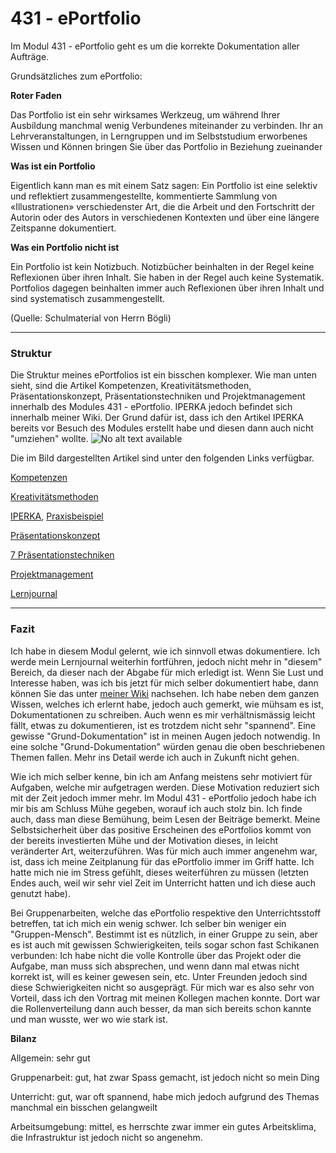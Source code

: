 # 431 - ePortfolio
Im Modul 431 - ePortfolio geht es um die korrekte Dokumentation aller Aufträge.


Grundsätzliches zum ePortfolio:





**Roter Faden**


Das Portfolio ist ein sehr wirksames Werkzeug, um während Ihrer Ausbildung manchmal wenig Verbundenes miteinander zu verbinden. Ihr an Lehrveranstaltungen, in Lerngruppen und im Selbststudium erworbenes Wissen und Können bringen Sie über das Portfolio in Beziehung zueinander


**Was ist ein Portfolio**


Eigentlich kann man es mit einem Satz sagen: Ein Portfolio ist eine selektiv und reflektiert zusammengestellte, kommentierte Sammlung von «Illustrationen» verschiedenster Art, die die Arbeit und den Fortschritt der Autorin oder des Autors in verschiedenen Kontexten und über eine längere Zeitspanne dokumentiert.


**Was ein Portfolio nicht ist**


Ein Portfolio ist kein Notizbuch. Notizbücher beinhalten in der Regel keine Reflexionen über ihren Inhalt. Sie haben in der Regel auch keine Systematik. Portfolios dagegen beinhalten immer auch Reflexionen über ihren Inhalt und sind systematisch zusammengestellt.


(Quelle: Schulmaterial von Herrn Bögli)



----

### Struktur
Die Struktur meines ePortfolios ist ein bisschen komplexer. Wie man unten sieht, sind die Artikel Kompetenzen, Kreativitätsmethoden, Präsentationskonzept, Präsentationstechniken und Projektmanagement innerhalb des Modules 431 - ePortfolio. IPERKA jedoch befindet sich innerhalb meiner Wiki. Der Grund dafür ist, dass ich den Artikel IPERKA bereits vor Besuch des Modules erstellt habe und diesen dann auch nicht "umziehen" wollte. 
![No alt text available](/de/module/struktur.png )



Die im Bild dargestellten Artikel sind unter den folgenden Links verfügbar.


[Kompetenzen](/de/module/431/kompetenzen)


[ Kreativitätsmethoden](/de/module/431/kreativitätsmethoden)


[IPERKA](/de/wiki/iperka), [Praxisbeispiel](/de/wiki/iperka#praxis-_beispiel)


[Präsentationskonzept](/de/module/431/praesentationskonzept)


[7 Präsentationstechniken](/de/module/431/praesentationstechniken)


[Projektmanagement](/de/module/431/projektmanagement)


[ Lernjournal](/de/lernjournal/)

----

### Fazit
Ich habe in diesem Modul gelernt, wie ich sinnvoll etwas dokumentiere. Ich werde mein Lernjournal weiterhin fortführen, jedoch nicht mehr in "diesem" Bereich, da dieser nach der Abgabe für mich erledigt ist. Wenn Sie Lust und Interesse haben, was ich bis jetzt für mich selber dokumentiert habe, dann können Sie das unter [meiner Wiki](/de/wiki/programmierer) nachsehen. Ich habe neben dem ganzen Wissen, welches ich erlernt habe, jedoch auch gemerkt, wie mühsam es ist, Dokumentationen zu schreiben. Auch wenn es mir verhältnismässig leicht fällt, etwas zu dokumentieren, ist es trotzdem nicht sehr "spannend". Eine gewisse "Grund-Dokumentation" ist in meinen Augen jedoch notwendig. In eine solche "Grund-Dokumentation" würden genau die oben beschriebenen Themen fallen. Mehr ins Detail werde ich auch in Zukunft nicht gehen. 


Wie ich mich selber kenne, bin ich am Anfang meistens sehr motiviert für Aufgaben, welche mir aufgetragen werden. Diese Motivation reduziert sich mit der Zeit jedoch immer mehr. Im Modul 431 - ePortfolio jedoch habe ich mir bis am Schluss Mühe gegeben, worauf ich auch stolz bin. Ich finde auch, dass man diese Bemühung, beim Lesen der Beiträge bemerkt. Meine Selbstsicherheit über das positive Erscheinen des ePortfolios kommt von der bereits investierten Mühe und der Motivation dieses, in leicht veränderter Art, weiterzuführen. Was für mich auch immer angenehm war, ist, dass ich meine Zeitplanung für das ePortfolio immer im Griff hatte. Ich hatte mich nie im Stress gefühlt, dieses weiterführen zu müssen (letzten Endes auch, weil wir sehr viel Zeit im Unterricht hatten und ich diese auch genutzt habe).


Bei Gruppenarbeiten, welche das ePortfolio respektive den Unterrichtsstoff betreffen, tat ich mich ein wenig schwer. Ich selber bin weniger ein "Gruppen-Mensch". Bestimmt ist es nützlich, in einer Gruppe zu sein, aber es ist auch mit gewissen Schwierigkeiten, teils sogar schon fast Schikanen verbunden: Ich habe nicht die volle Kontrolle über das Projekt oder die Aufgabe, man muss sich absprechen, und wenn dann mal etwas nicht korrekt ist, will es keiner gewesen sein, etc. Unter Freunden jedoch sind diese Schwierigkeiten nicht so ausgeprägt. Für mich war es also sehr von Vorteil, dass ich den Vortrag mit meinen Kollegen machen konnte. Dort war die Rollenverteilung dann auch besser, da man sich bereits schon kannte und man wusste, wer wo wie stark ist.





**Bilanz**


Allgemein: sehr gut


Gruppenarbeit: gut, hat zwar Spass gemacht, ist jedoch nicht so mein Ding


Unterricht: gut, war oft spannend, habe mich jedoch aufgrund des Themas manchmal ein bisschen gelangweilt


Arbeitsumgebung: mittel, es herrschte zwar immer ein gutes Arbeitsklima, die Infrastruktur ist jedoch nicht so angenehm.


